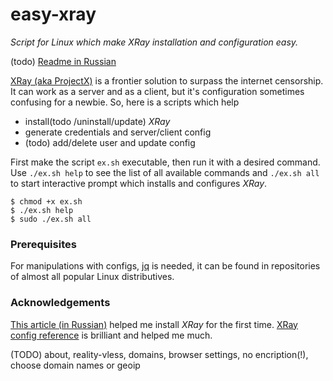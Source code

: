 # easy-xray

*Script for Linux which make XRay installation and configuration easy.*

(todo) [Readme in Russian](README.ru.md)

[XRay (aka ProjectX)](https://xtls.github.io/en/) is a frontier solution to surpass the internet censorship. It can work as a server and as
a client, but it's configuration sometimes confusing for a newbie. So, here is a scripts which help

- install(todo /uninstall/update) *XRay*
- generate credentials and server/client config
- (todo) add/delete user and update config

First make the script `ex.sh` executable, then run it with a desired command. Use `./ex.sh help` to see the list of all available commands
and `./ex.sh all` to start interactive prompt which installs and configures *XRay*.
```
$ chmod +x ex.sh
$ ./ex.sh help
$ sudo ./ex.sh all
```

### Prerequisites

For manipulations with configs, [jq](https://jqlang.github.io/jq/) is needed, it can be found in repositories of almost all popular Linux
distributives.

### Acknowledgements

[This article (in Russian)](https://habr.com/ru/articles/731608/) helped me install *XRay* for the first time.
[XRay config reference](https://xtls.github.io/en/config/) is brilliant and helped me much.

(TODO) about, reality-vless, domains, browser settings, no encription(!), choose domain names or geoip

